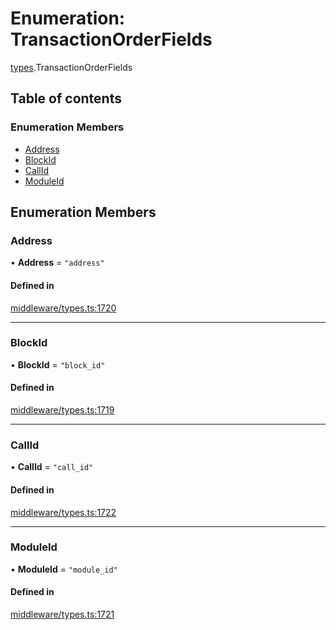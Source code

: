 # Enumeration: TransactionOrderFields

[types](../wiki/types).TransactionOrderFields

## Table of contents

### Enumeration Members

- [Address](../wiki/types.TransactionOrderFields#address)
- [BlockId](../wiki/types.TransactionOrderFields#blockid)
- [CallId](../wiki/types.TransactionOrderFields#callid)
- [ModuleId](../wiki/types.TransactionOrderFields#moduleid)

## Enumeration Members

### Address

• **Address** = ``"address"``

#### Defined in

[middleware/types.ts:1720](https://github.com/PolymathNetwork/polymesh-sdk/blob/c37bc05d/src/middleware/types.ts#L1720)

___

### BlockId

• **BlockId** = ``"block_id"``

#### Defined in

[middleware/types.ts:1719](https://github.com/PolymathNetwork/polymesh-sdk/blob/c37bc05d/src/middleware/types.ts#L1719)

___

### CallId

• **CallId** = ``"call_id"``

#### Defined in

[middleware/types.ts:1722](https://github.com/PolymathNetwork/polymesh-sdk/blob/c37bc05d/src/middleware/types.ts#L1722)

___

### ModuleId

• **ModuleId** = ``"module_id"``

#### Defined in

[middleware/types.ts:1721](https://github.com/PolymathNetwork/polymesh-sdk/blob/c37bc05d/src/middleware/types.ts#L1721)
